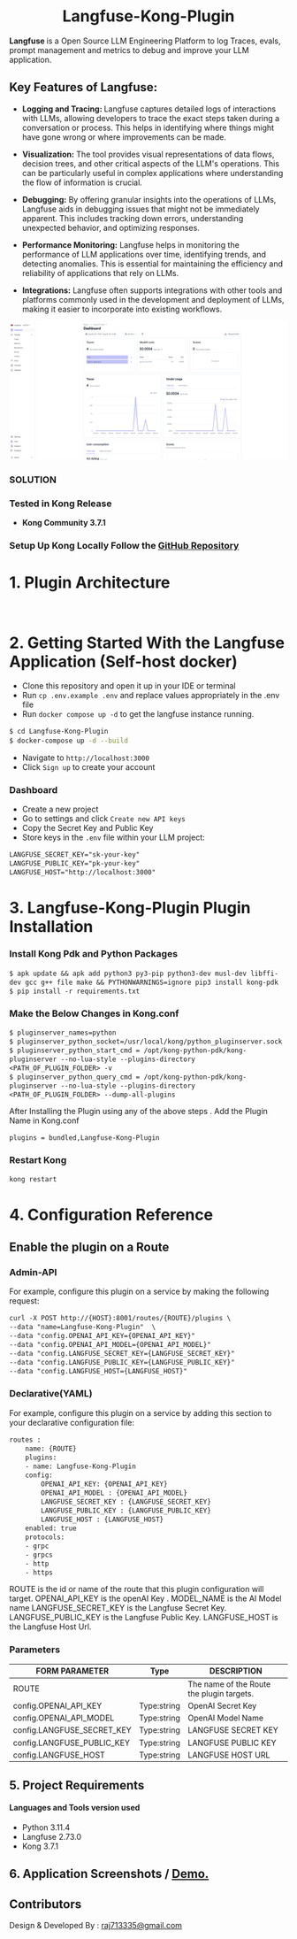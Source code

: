 <h1 align="center">Langfuse-Kong-Plugin</h1>

<strong> Langfuse </strong> is a Open Source LLM Engineering Platform to log
Traces, evals, prompt management and metrics to debug and improve your LLM application.


## Key Features of Langfuse:
- <strong> Logging and Tracing: </strong> Langfuse captures detailed logs of interactions with LLMs, allowing developers to trace the exact steps taken during a conversation or process. This helps in identifying where things might have gone wrong or where improvements can be made.

- <strong> Visualization:</strong> The tool provides visual representations of data flows, decision trees, and other critical aspects of the LLM's operations. This can be particularly useful in complex applications where understanding the flow of information is crucial.

- <strong> Debugging:</strong> By offering granular insights into the operations of LLMs, Langfuse aids in debugging issues that might not be immediately apparent. This includes tracking down errors, understanding unexpected behavior, and optimizing responses.

- <strong> Performance Monitoring:</strong> Langfuse helps in monitoring the performance of LLM applications over time, identifying trends, and detecting anomalies. This is essential for maintaining the efficiency and reliability of applications that rely on LLMs.

- <strong> Integrations:</strong> Langfuse often supports integrations with other tools and platforms commonly used in the development and deployment of LLMs, making it easier to incorporate into existing workflows.

<p align="center">
  <img src="data/Langfuse.png" />
</p> 

### SOLUTION


### Tested in Kong Release

- <strong> Kong Community 3.7.1 </strong>

<h3> Setup Up Kong Locally Follow the <a href="https://github.com/raj713335/kong-gateway">GitHub Repository </a> </h3>

# 1. Plugin Architecture

<p align="center">
  <img src="" />
</p> 


# 2. Getting Started With the Langfuse Application (Self-host docker)

- Clone this repository and open it up in your IDE or terminal
- Run `cp .env.example .env` and replace values appropriately in the .env file
- Run `docker compose up -d` to get the langfuse instance running.

```sh
$ cd Langfuse-Kong-Plugin
$ docker-compose up -d --build
```

- Navigate to `http://localhost:3000`
- Click `Sign up` to create your account


### Dashboard
- Create a new project
- Go to settings and click `Create new API keys`
- Copy the Secret Key and Public Key 
- Store keys in the `.env` file within your LLM project:


```
LANGFUSE_SECRET_KEY="sk-your-key"
LANGFUSE_PUBLIC_KEY="pk-your-key"
LANGFUSE_HOST="http://localhost:3000"
```


# 3.  Langfuse-Kong-Plugin Plugin Installation

### Install Kong Pdk and Python Packages 
```
$ apk update && apk add python3 py3-pip python3-dev musl-dev libffi-dev gcc g++ file make && PYTHONWARNINGS=ignore pip3 install kong-pdk
$ pip install -r requirements.txt
```

### Make the Below Changes in Kong.conf

```
$ pluginserver_names=python
$ pluginserver_python_socket=/usr/local/kong/python_pluginserver.sock
$ pluginserver_python_start_cmd = /opt/kong-python-pdk/kong-pluginserver --no-lua-style --plugins-directory <PATH_OF_PLUGIN_FOLDER> -v
$ pluginserver_python_query_cmd = /opt/kong-python-pdk/kong-pluginserver --no-lua-style --plugins-directory <PATH_OF_PLUGIN_FOLDER> --dump-all-plugins
```
After Installing the Plugin using any of the above steps . Add the Plugin Name in Kong.conf

```
plugins = bundled,Langfuse-Kong-Plugin
```
### Restart Kong

```
kong restart
```
# 4. Configuration Reference

## Enable the plugin on a Route

### Admin-API
For example, configure this plugin on a service by making the following request:
		
	curl -X POST http://{HOST}:8001/routes/{ROUTE}/plugins \
	--data "name=Langfuse-Kong-Plugin"  \
	--data "config.OPENAI_API_KEY={OPENAI_API_KEY}"
	--data "config.OPENAI_API_MODEL={OPENAI_API_MODEL}"
    --data "config.LANGFUSE_SECRET_KEY={LANGFUSE_SECRET_KEY}"
    --data "config.LANGFUSE_PUBLIC_KEY={LANGFUSE_PUBLIC_KEY}"
    --data "config.LANGFUSE_HOST={LANGFUSE_HOST}"

### Declarative(YAML)
For example, configure this plugin on a service by adding this section to your declarative configuration file:
			
	routes : 
        name: {ROUTE}
	    plugins:
	    - name: Langfuse-Kong-Plugin
	    config:
	        OPENAI_API_KEY: {OPENAI_API_KEY}
	        OPENAI_API_MODEL : {OPENAI_API_MODEL}
            LANGFUSE_SECRET_KEY : {LANGFUSE_SECRET_KEY}
            LANGFUSE_PUBLIC_KEY : {LANGFUSE_PUBLIC_KEY}
            LANGFUSE_HOST : {LANGFUSE_HOST}
	    enabled: true
	    protocols:
	    - grpc
	    - grpcs
	    - http
	    - https

ROUTE is the id or name of the route that this plugin configuration will target.
OPENAI_API_KEY is the openAI Key .
MODEL_NAME is the AI Model name
LANGFUSE_SECRET_KEY is the Langfuse Secret Key.
LANGFUSE_PUBLIC_KEY is the Langfuse Public Key.
LANGFUSE_HOST is the Langfuse Host Url.


### Parameters

| FORM PARAMETER               | Type         | DESCRIPTION                                |
|------------------------------|--------------|--------------------------------------------|
| ROUTE                        |              | The name of the Route  the plugin targets. |
| config.OPENAI_API_KEY        | Type:string  | OpenAI Secret Key                          |
| config.OPENAI_API_MODEL      | Type:string  | OpenAI Model Name                          |
| config.LANGFUSE_SECRET_KEY   | Type:string  | LANGFUSE SECRET KEY                        |
| config.LANGFUSE_PUBLIC_KEY   | Type:string  | LANGFUSE PUBLIC KEY                        |
| config.LANGFUSE_HOST         | Type:string  | LANGFUSE HOST URL                          |





## 5. Project Requirements

<h4>Languages and Tools version used</h4>
<ul>
    <li>Python 3.11.4</li>
    <li>Langfuse 2.73.0</li>
    <li>Kong 3.7.1</li>
</ul>



## 6. Application Screenshots / <a href="">Demo.</a>




## Contributors
Design & Developed By : raj713335@gmail.com